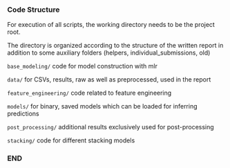 ### Code Structure


For execution of all scripts, the working directory needs to be the project root.

The directory is organized according to the structure of the written report in addition to some auxiliary folders (helpers, individual_submissions, old)

`base_modeling/` code for model construction with mlr 

`data/` for CSVs, results, raw as well as preprocessed, used in the report

`feature_engineering/` code related to feature engineering

`models/` for binary, saved models which can be loaded for inferring predictions

`post_processing/` additional results exclusively used for post-processing

`stacking/` code for different stacking models 

### END



